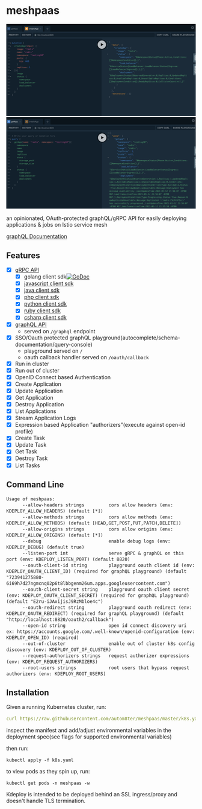 # meshpaas

![create-redis](assets/create-redis.png)
![get-redis](assets/get-redis.png)

an opinionated, OAuth-protected graphQL/gRPC API for easily deploying applications & jobs on Istio service mesh

[graphQL Documentation](https://autom8ter.github.io/meshpaas/)

## Features

- [x] [gRPC API](schema.proto)
    - [x] golang client sdk[![GoDoc](https://godoc.org/github.com/autom8ter/meshpaas/meshpaas-client-go?status.svg)](https://godoc.org/github.com/autom8ter/meshpaas/meshpaas-client-go)
    - [x] [javascript client sdk](gen/grpc/js)
    - [x] [java client sdk](gen/grpc/java)
    - [x] [php client sdk](gen/grpc/php)
    - [x] [python client sdk](gen/grpc/python)
    - [x] [ruby client sdk](gen/grpc/ruby)
    - [x] [csharp client sdk](gen/grpc/csharp)
- [x] [graphQL API](schema.graphql)
    - served on `/graphql` endpoint
- [x] SSO/Oauth protected graphQL playground(autocomplete/schema-documentation/query-console)
    - playground served on `/`
    - oauth callback handler served on `/oauth/callback`
- [x] Run in cluster
- [x] Run out of cluster
- [x] OpenID Connect based Authentication
- [x] Create Application
- [x] Update Application
- [x] Get Application
- [x] Destroy Application
- [x] List Applications
- [x] Stream Application Logs
- [x] Expression based Application "authorizers"(execute against open-id profile)
- [x] Create Task
- [x] Update Task
- [x] Get Task
- [x] Destroy Task
- [x] List Tasks

## Command Line

```
Usage of meshpaas:
      --allow-headers strings         cors allow headers (env: KDEPLOY_ALLOW_HEADERS) (default [*])
      --allow-methods strings         cors allow methods (env: KDEPLOY_ALLOW_METHODS) (default [HEAD,GET,POST,PUT,PATCH,DELETE])
      --allow-origins strings         cors allow origins (env: KDEPLOY_ALLOW_ORIGINS) (default [*])
      --debug                         enable debug logs (env: KDEPLOY_DEBUG) (default true)
      --listen-port int               serve gRPC & graphQL on this port (env: KDEPLOY_LISTEN_PORT) (default 8820)
      --oauth-client-id string        playground oauth client id (env: KDEPLOY_OAUTH_CLIENT_ID) (required for graphQL playground) (default "723941275880-6i69h7d27ngmcnq02p6t8lbbgenm26um.apps.googleusercontent.com")
      --oauth-client-secret string    playground oauth client secret (env: KDEPLOY_OAUTH_CLIENT_SECRET) (required for graphQL playground) (default "E2ru-iJAxijisJ9RzMbloe4c")
      --oauth-redirect string         playground oauth redirect (env: KDEPLOY_OAUTH_REDIRECT) (required for graphQL playground) (default "http://localhost:8820/oauth2/callback")
      --open-id string                open id connect discovery uri ex: https://accounts.google.com/.well-known/openid-configuration (env: KDEPLOY_OPEN_ID) (required)
      --out-of-cluster                enable out of cluster k8s config discovery (env: KDEPLOY_OUT_OF_CLUSTER)
      --request-authorizers strings   request authorizer expressions (env: KDEPLOY_REQUEST_AUTHORIZERS)
      --root-users strings            root users that bypass request authorizers (env: KDEPLOY_ROOT_USERS)

```

## Installation

Given a running Kubernetes cluster, run:

```yaml
curl https://raw.githubusercontent.com/autom8ter/meshpaas/master/k8s.yaml >> k8s.yaml
```

inspect the manifest and add/adjust environmental variables in the deployment spec(see flags for supported environmental variables)

then run:

    kubectl apply -f k8s.yaml

to view pods as they spin up, run:

    kubectl get pods -n meshpaas -w

Kdeploy is intended to be deployed behind an SSL ingress/proxy and doesn't handle TLS termination.
